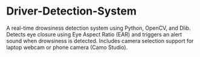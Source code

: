 # Driver-Detection-System
A real-time drowsiness detection system using Python, OpenCV, and Dlib. Detects eye closure using Eye Aspect Ratio (EAR) and triggers an alert sound when drowsiness is detected. Includes camera selection support for laptop webcam or phone camera (Camo Studio).
